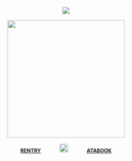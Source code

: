 <div align="center"> 
  
![](https://komarev.com/ghpvc/?username=vampiresoul&color=83c7cb&label=^__^&style=plastic)

<p align="center"> <img width="270" src="https://vampiresoul.neocities.org/sunaxa.jpeg">


<div align="center"> 
 
<sub>[**RENTRY**](https://rentry.co/VlLTRUM)⠀⠀⠀⠀⠀<img width="20" src="https://i.postimg.cc/bNgHP9rV/coracao2.gif">⠀⠀⠀⠀⠀[**ATABOOK**](https://hyrule.atabook.org/)</sub>

<div align="center"> 
